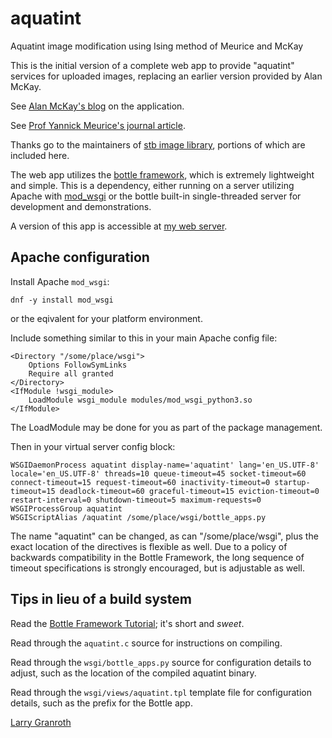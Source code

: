 # aquatint
Aquatint image modification using Ising method of Meurice and McKay

This is the initial version of a complete web app to provide "aquatint" services for uploaded images, replacing an earlier version provided by Alan McKay.

See [Alan McKay's blog](https://alanmckay.blog/projects/aquatint/) on the application.

See [Prof Yannick Meurice's journal article](https://pubs.aip.org/aapt/ajp/article-abstract/90/2/87/2819740/Making-digital-aquatint-with-the-Ising-model).

Thanks go to the maintainers of [stb image library](https://github.com/nothings/stb), portions of which are included here.

The web app utilizes the [bottle framework](https://bottlepy.org/docs/dev/tutorial.html), which is extremely lightweight and simple.  This is a dependency, either running on a server utilizing Apache with [mod_wsgi](https://modwsgi.readthedocs.io/en/master/) or the bottle built-in single-threaded server for development and demonstrations.

A version of this app is accessible at [my web server](https://ljg.spacephysics.org/app/aquatint).

## Apache configuration
Install Apache `mod_wsgi`:
```
dnf -y install mod_wsgi
```
or the eqivalent for your platform environment.

Include something similar to this in your main Apache config file:
```
<Directory "/some/place/wsgi">
    Options FollowSymLinks
    Require all granted
</Directory>
<IfModule !wsgi_module>
    LoadModule wsgi_module modules/mod_wsgi_python3.so
</IfModule>
```
The LoadModule may be done for you as part of the package management.

Then in your virtual server config block:
```
WSGIDaemonProcess aquatint display-name='aquatint' lang='en_US.UTF-8' locale='en_US.UTF-8' threads=10 queue-timeout=45 socket-timeout=60 connect-timeout=15 request-timeout=60 inactivity-timeout=0 startup-timeout=15 deadlock-timeout=60 graceful-timeout=15 eviction-timeout=0 restart-interval=0 shutdown-timeout=5 maximum-requests=0
WSGIProcessGroup aquatint
WSGIScriptAlias /aquatint /some/place/wsgi/bottle_apps.py
```
The name "aquatint" can be changed, as can "/some/place/wsgi", plus the exact location of the directives is flexible as well.  Due to a policy of backwards compatibility in the Bottle Framework, the long sequence of timeout specifications is strongly encouraged, but is adjustable as well.

## Tips in lieu of a build system
Read the [Bottle Framework Tutorial](https://bottlepy.org/docs/dev/tutorial.html); it's short and *sweet*.

Read through the `aquatint.c` source for instructions on compiling.

Read through the `wsgi/bottle_apps.py` source for configuration details to adjust, such as the location of the compiled aquatint binary.

Read through the `wsgi/views/aquatint.tpl` template file for configuration details, such as the prefix for the Bottle app.

[Larry Granroth](https://ljg.spacephysics.org)
